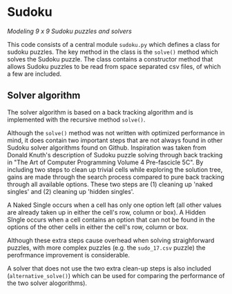 # Sudoku
<i>Modeling 9 x 9 Sudoku puzzles and solvers</i>

This code consists of a central module <code>sudoku.py</code> which defines a class for sudoku puzzles. The key method in the class is the <code>solve()</code> method which solves the Sudoku puzzle. The class contains a constructor method that allows Sudoku puzzles to be read from space separated csv files, of which a few are included.

## Solver algorithm

The solver algorithm is based on a back tracking algorithm and is implemented with the recursive method <code>solve()</code>.

Although the <code>solve()</code> method was not written with optimized performance in mind, it does contain two important steps that are not always found in other Sudoku solver algorithms found on Github. Inspiration was taken from Donald Knuth's description of Sudoku puzzle solving through back tracking in "The Art of Computer Programming Volume 4 Pre-fascicle 5C". By including two steps to clean up trivial cells while exploring the solution tree, gains are made through the search process compared to pure back tracking through all available options. These two steps are (1) cleaning up 'naked singles' and (2) cleaning up 'hidden singles'.

A Naked Single occurs when a cell has only one option left (all other values are already taken up in either the cell's row, column or box). A Hidden SIngle occurs when a cell contains an option that can not be found in the options of the other cells in either the cell's row, column or box.

Although these extra steps cause overhead when solving straighforward puzzles, with more complex puzzles (e.g. the <code>sudo_17.csv</code> puzzle) the perofrmance improvement is considerable.

A solver that does not use the two extra clean-up steps is also included (<code>alternative_solve()</code>) which can be used for comparing the performance of the two solver alogorithms).


